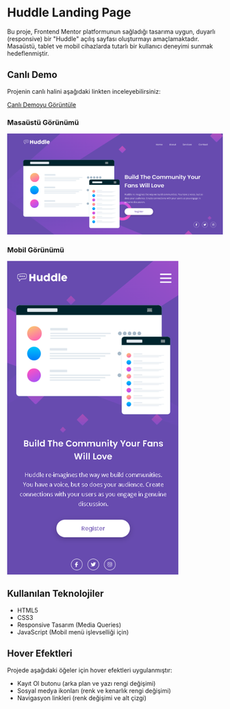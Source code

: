 # Huddle Landing Page

Bu proje, Frontend Mentor platformunun sağladığı tasarıma uygun, duyarlı (responsive) bir "Huddle" açılış sayfası oluşturmayı amaçlamaktadır. Masaüstü, tablet ve mobil cihazlarda tutarlı bir kullanıcı deneyimi sunmak hedeflenmiştir.

## Canlı Demo

Projenin canlı halini aşağıdaki linkten inceleyebilirsiniz:

[Canlı Demoyu Görüntüle](https://yunussakal.github.io/Huddle-Landing-Page/)



###  Masaüstü Görünümü

<img src="images/desktop-preview.png" alt="Huddle Landing Page Masaüstü Görünümü" width="800">

###  Mobil Görünümü

<img src="images/mobile-preview.png" alt="Huddle Landing Page Mobil Görünümü" width="400">


## Kullanılan Teknolojiler

* HTML5
* CSS3
* Responsive Tasarım (Media Queries)
* JavaScript (Mobil menü işlevselliği için)

## Hover Efektleri

Projede aşağıdaki öğeler için hover efektleri uygulanmıştır:

* Kayıt Ol butonu (arka plan ve yazı rengi değişimi)
* Sosyal medya ikonları (renk ve kenarlık rengi değişimi)
* Navigasyon linkleri (renk değişimi ve alt çizgi)
